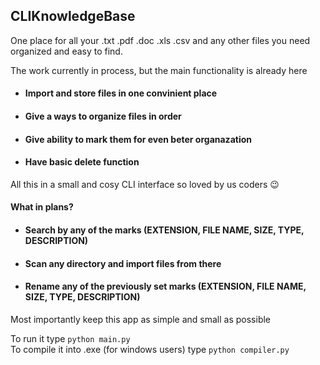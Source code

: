## CLIKnowledgeBase

One place for all your .txt .pdf .doc .xls .csv and any other files you need organized and easy to find.

The work currently in process, but the main functionality is already here

- #### Import and store files in one convinient place
- #### Give a ways to organize files in order
- #### Give ability to mark them for even beter organazation
- #### Have basic delete function

All this in a small and cosy CLI interface so loved by us coders &#x1F609;

#### What in plans?

- #### Search by any of the marks (EXTENSION, FILE NAME, SIZE, TYPE, DESCRIPTION)
- #### Scan any directory and import files from there
- #### Rename any of the previously set marks (EXTENSION, FILE NAME, SIZE, TYPE, DESCRIPTION)
Most importantly keep this app as simple and small as possible 


To run it type ``` python main.py ```<br>
To compile it into .exe (for windows users) type ``` python compiler.py ```
